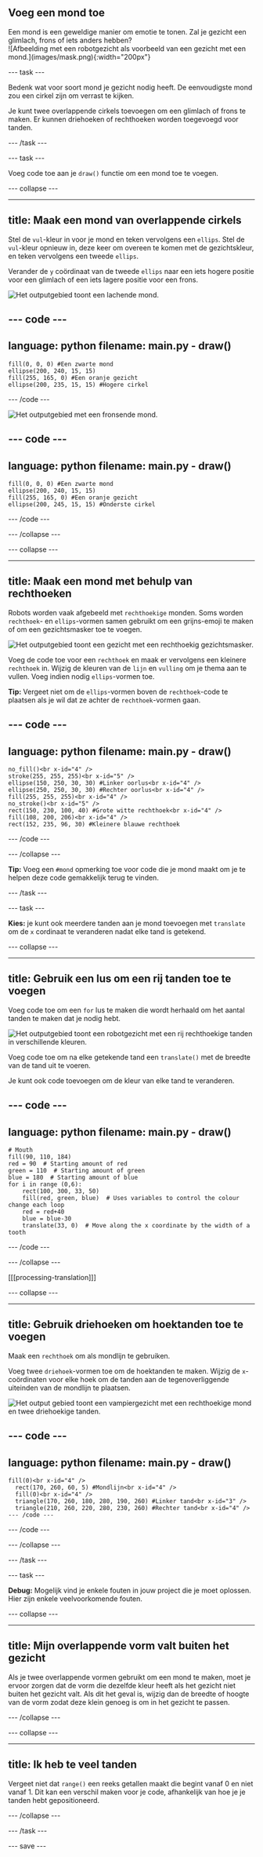 ## Voeg een mond toe

<div style="display: flex; flex-wrap: wrap">
<div style="flex-basis: 200px; flex-grow: 1; margin-right: 15px;">
Een mond is een geweldige manier om emotie te tonen. Zal je gezicht een glimlach, frons of iets anders hebben? 
</div>
<div>
![Afbeelding met een robotgezicht als voorbeeld van een gezicht met een mond.](images/mask.png){:width="200px"}
</div>
</div>

--- task ---

Bedenk wat voor soort mond je gezicht nodig heeft. De eenvoudigste mond zou een cirkel zijn om verrast te kijken.

Je kunt twee overlappende cirkels toevoegen om een glimlach of frons te maken. Er kunnen driehoeken of rechthoeken worden toegevoegd voor tanden.

--- /task ---

--- task ---

Voeg code toe aan je `draw()` functie om een mond toe te voegen.

--- collapse ---

---
title: Maak een mond van overlappende cirkels
---

Stel de `vul`-kleur in voor je mond en teken vervolgens een `ellips`. Stel de `vul`-kleur opnieuw in, deze keer om overeen te komen met de gezichtskleur, en teken vervolgens een tweede `ellips`.

Verander de `y` coördinaat van de tweede `ellips` naar een iets hogere positie voor een glimlach of een iets lagere positie voor een frons.

![Het outputgebied toont een lachende mond.](images/smile.png)

--- code ---
---
language: python
filename: main.py - draw()
---

    fill(0, 0, 0) #Een zwarte mond
    ellipse(200, 240, 15, 15)
    fill(255, 165, 0) #Een oranje gezicht
    ellipse(200, 235, 15, 15) #Hogere cirkel

--- /code ---

![Het outputgebied met een fronsende mond.](images/frown.png)

--- code ---
---
language: python
filename: main.py - draw()
---

    fill(0, 0, 0) #Een zwarte mond
    ellipse(200, 240, 15, 15)
    fill(255, 165, 0) #Een oranje gezicht
    ellipse(200, 245, 15, 15) #Onderste cirkel

--- /code ---

--- /collapse ---

--- collapse ---

---
title: Maak een mond met behulp van rechthoeken
---

Robots worden vaak afgebeeld met `rechthoekige` monden. Soms worden `rechthoek`- en `ellips`-vormen samen gebruikt om een grijns-emoji te maken of om een gezichtsmasker toe te voegen.

![Het outputgebied toont een gezicht met een rechthoekig gezichtsmasker.](images/rectangle-mask.png)

Voeg de code toe voor een `rechthoek` en maak er vervolgens een kleinere `rechthoek` in. Wijzig de kleuren van de `lijn` en `vulling` om je thema aan te vullen. Voeg indien nodig `ellips`-vormen toe.

**Tip:** Vergeet niet om de `ellips`-vormen boven de `rechthoek`-code te plaatsen als je wil dat ze achter de `rechthoek`-vormen gaan.

--- code ---
---
language: python
filename: main.py - draw()
---

    no_fill()<br x-id="4" />
    stroke(255, 255, 255)<br x-id="5" />
    ellipse(150, 250, 30, 30) #Linker oorlus<br x-id="4" />
    ellipse(250, 250, 30, 30) #Rechter oorlus<br x-id="4" />
    fill(255, 255, 255)<br x-id="4" />
    no_stroke()<br x-id="5" />
    rect(150, 230, 100, 40) #Grote witte rechthoek<br x-id="4" />
    fill(108, 200, 206)<br x-id="4" />
    rect(152, 235, 96, 30) #Kleinere blauwe rechthoek

--- /code ---

--- /collapse ---

**Tip:** Voeg een `#mond` opmerking toe voor code die je mond maakt om je te helpen deze code gemakkelijk terug te vinden.

--- /task ---

--- task ---

**Kies:** je kunt ook meerdere tanden aan je mond toevoegen met `translate` om de `x` cordinaat te veranderen nadat elke tand is getekend.

--- collapse ---

---
title: Gebruik een lus om een rij tanden toe te voegen
---

Voeg code toe om een `for` lus te maken die wordt herhaald om het aantal tanden te maken dat je nodig hebt.

![Het outputgebied toont een robotgezicht met een rij rechthoekige tanden in verschillende kleuren.](images/robot-teeth.png)

Voeg code toe om na elke getekende tand een `translate()` met de breedte van de tand uit te voeren.

Je kunt ook code toevoegen om de kleur van elke tand te veranderen.

--- code ---
---
language: python
filename: main.py - draw()
---

    # Mouth
    fill(90, 110, 184)
    red = 90  # Starting amount of red
    green = 110  # Starting amount of green
    blue = 180  # Starting amount of blue
    for i in range (0,6):
        rect(100, 300, 33, 50)
        fill(red, green, blue)  # Uses variables to control the colour change each loop
        red = red+40
        blue = blue-30
        translate(33, 0)  # Move along the x coordinate by the width of a tooth


--- /code ---

--- /collapse ---

[[[processing-translation]]]

--- collapse ---

---
title: Gebruik driehoeken om hoektanden toe te voegen
---

Maak een `rechthoek` om als mondlijn te gebruiken.

Voeg twee `driehoek`-vormen toe om de hoektanden te maken. Wijzig de `x`-coördinaten voor elke hoek om de tanden aan de tegenoverliggende uiteinden van de mondlijn te plaatsen.

![Het output gebied toont een vampiergezicht met een rechthoekige mond en twee driehoekige tanden.](images/vampire.png)

--- code ---
---
language: python
filename: main.py - draw()
---

    fill(0)<br x-id="4" />
      rect(170, 260, 60, 5) #Mondlijn<br x-id="4" />
      fill(0)<br x-id="4" />
      triangle(170, 260, 180, 280, 190, 260) #Linker tand<br x-id="3" />
      triangle(210, 260, 220, 280, 230, 260) #Rechter tand<br x-id="4" />
    --- /code ---
--- /code ---

--- /collapse ---

--- /task ---

--- task ---

**Debug:** Mogelijk vind je enkele fouten in jouw project die je moet oplossen. Hier zijn enkele veelvoorkomende fouten.

--- collapse ---

---
title: Mijn overlappende vorm valt buiten het gezicht
---

Als je twee overlappende vormen gebruikt om een mond te maken, moet je ervoor zorgen dat de vorm die dezelfde kleur heeft als het gezicht niet buiten het gezicht valt. Als dit het geval is, wijzig dan de breedte of hoogte van de vorm zodat deze klein genoeg is om in het gezicht te passen.

--- /collapse ---


--- collapse ---

---
title: Ik heb te veel tanden
---

Vergeet niet dat `range()` een reeks getallen maakt die begint vanaf 0 en niet vanaf 1. Dit kan een verschil maken voor je code, afhankelijk van hoe je je tanden hebt gepositioneerd.

--- /collapse ---

--- /task ---

--- save ---
